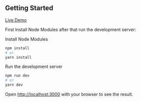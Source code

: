 ## Getting Started

[Live Demo](https://vigilant-shirley-243240.netlify.app)

First Install Node Modules after that run the development server:

Install Node Modules

```bash
npm install
# or
yarn install
```

Run the development server

```bash
npm run dev
# or
yarn dev
```

Open [http://localhost:3000](http://localhost:3000) with your browser to see the result.
